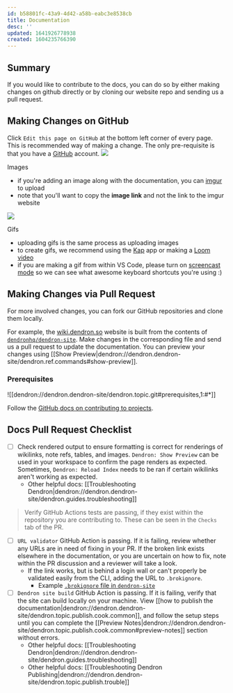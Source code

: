 ```yaml
---
id: b58801fc-43a9-4d42-a58b-eabc3e8538cb
title: Documentation
desc: ''
updated: 1641926778938
created: 1604235766390
---
```


## Summary

If you would like to contribute to the docs, you can do so by either making changes on github directly or by cloning our website repo and sending us a pull request.

## Making Changes on GitHub

Click `Edit this page on GitHub` at the bottom left corner of every page. This is recommended way of making a change. The only pre-requisite is that you have a [GitHub](https://github.com/) account.
    <a href="https://www.loom.com/share/4a1b67f3fd1a40dab16949e9ea5e53dc"> <img style="" src="https://cdn.loom.com/sessions/thumbnails/4a1b67f3fd1a40dab16949e9ea5e53dc-with-play.gif"> </a>

Images
- if you're adding an image along with the documentation, you can [imgur](https://imgur.com/upload) to upload
- note that you'll want to copy the **image link** and not the link to the imgur website 

<a href="https://www.loom.com/share/1b351d229eba4536a6361e5123cf8f24">  <img style="" src="https://cdn.loom.com/sessions/thumbnails/1b351d229eba4536a6361e5123cf8f24-with-play.gif"> </a>

Gifs
- uploading gifs is the same process as uploading images
- to create gifs, we recommend using the [Kap](https://getkap.co/) app or making a [Loom video](http://loom.com/)
- if you are making a gif from within VS Code, please turn on [screencast mode](https://code.visualstudio.com/updates/v1_31#_screencast-mode) so we can see what awesome keyboard shortcuts you're using :)

## Making Changes via Pull Request

For more involved changes, you can fork our GitHub repositories and clone them locally.

For example, the [wiki.dendron.so](https://www.dendron.so) website is built from the contents of [`dendronhq/dendron-site`](https://github.com/dendronhq/dendron-site). Make changes in the corresponding file and send us a pull request to update the documentation. You can preview your changes using [[Show Preview|dendron://dendron.dendron-site/dendron.ref.commands#show-preview]].

### Prerequisites

![[dendron://dendron.dendron-site/dendron.topic.git#prerequisites,1:#*]]

Follow the [GitHub docs on contributing to projects](https://docs.github.com/en/get-started/quickstart/contributing-to-projects).

## Docs Pull Request Checklist

- [ ] Check rendered output to ensure formatting is correct for renderings of wikilinks, note refs, tables, and images. `Dendron: Show Preview` can be used in your workspace to confirm the page renders as expected. Sometimes, `Dendron: Reload Index` needs to be ran if certain wikilinks aren't working as expected.
  - Other helpful docs: [[Troubleshooting Dendron|dendron://dendron.dendron-site/dendron.guides.troubleshooting]]

> Verify GitHub Actions tests are passing, if they exist within the repository you are contributing to. These can be seen in the `Checks` tab of the PR.

- [ ] `URL validator` GitHub Action is passing. If it is failing, review whether any URLs are in need of fixing in your PR. If the broken link exists elsewhere in the documentation, or you are uncertain on how to fix, note within the PR discussion and a reviewer will take a look.
  - If the link works, but is behind a login wall or can't properly be validated easily from the CLI, adding the URL to `.brokignore`.
    - Example [`.brokignore` file in `dendron-site`](https://github.com/dendronhq/dendron-site/blob/master/.brokignore)
- [ ] `Dendron site build` GitHub Action is passing. If it is failing, verify that the site can build locally on your machine. View [[how to publish the documentation|dendron://dendron.dendron-site/dendron.topic.publish.cook.common]], and follow the setup steps until you can complete the [[Preview Notes|dendron://dendron.dendron-site/dendron.topic.publish.cook.common#preview-notes]] section without errors.
  - Other helpful docs: [[Troubleshooting Dendron|dendron://dendron.dendron-site/dendron.guides.troubleshooting]]
  - Other helpful docs: [[Troubleshooting Dendron Publishing|dendron://dendron.dendron-site/dendron.topic.publish.trouble]]
